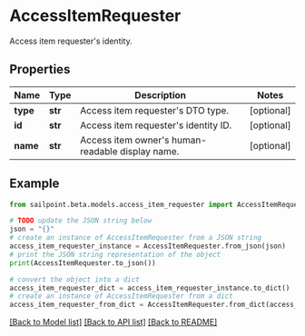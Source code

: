 # AccessItemRequester

Access item requester's identity.

## Properties

Name | Type | Description | Notes
------------ | ------------- | ------------- | -------------
**type** | **str** | Access item requester&#39;s DTO type. | [optional] 
**id** | **str** | Access item requester&#39;s identity ID. | [optional] 
**name** | **str** | Access item owner&#39;s human-readable display name. | [optional] 

## Example

```python
from sailpoint.beta.models.access_item_requester import AccessItemRequester

# TODO update the JSON string below
json = "{}"
# create an instance of AccessItemRequester from a JSON string
access_item_requester_instance = AccessItemRequester.from_json(json)
# print the JSON string representation of the object
print(AccessItemRequester.to_json())

# convert the object into a dict
access_item_requester_dict = access_item_requester_instance.to_dict()
# create an instance of AccessItemRequester from a dict
access_item_requester_from_dict = AccessItemRequester.from_dict(access_item_requester_dict)
```
[[Back to Model list]](../README.md#documentation-for-models) [[Back to API list]](../README.md#documentation-for-api-endpoints) [[Back to README]](../README.md)



